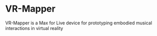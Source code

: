 # VR-Mapper
VR-Mapper is a Max for Live device for prototyping embodied musical interactions in virtual reality
